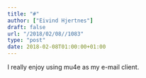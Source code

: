 ```yaml
---
title: "#"
author: ["Eivind Hjertnes"]
draft: false
url: "/2018/02/08//1083"
type: "post"
date: 2018-02-08T01:00:00+01:00
---
```


I really enjoy using mu4e as my e-mail client.
